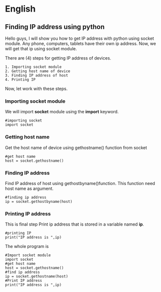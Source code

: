 # English

## Finding IP address using python

Hello guys, I will show you how to get IP address with python using socket module. Any phone, computers, tablets have their own ip address. Now, we will get that ip using socket module.

There are (4) steps for getting IP address of devices.
```
1. Importing socket module
2. Getting host name of device
3. Finding IP address of host
4. Printing IP
```
Now, let work with these steps.

### Importing socket module

We will import **socket** module using the **import** keyword.
```
#importing socket
import socket
```

### Getting host name 

Get the host name of device using gethostname() function from socket
```
#get host name
host = socket.gethostname()
```

### Finding IP address

Find IP address of host using gethostbyname()function. This function need host name as argument.
```
#finding ip address
ip = socket.gethostbyname(host)
```
### Printing IP address

This is final step 
Print ip address that is stored in a variable named **ip**.
```
#printing IP
print("IP address is ",ip)
```
The whole program is 
```
#Import socket module
import socket
#get host name
host = socket.gethostname()
#find ip address
ip = socket.gethostname(host)
#Print IP address
print("IP address is ",ip)
```



